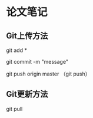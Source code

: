 # 论文笔记

## Git上传方法

git add *

git commit -m "message"

git push origin master （git push）

## Git更新方法

git pull

